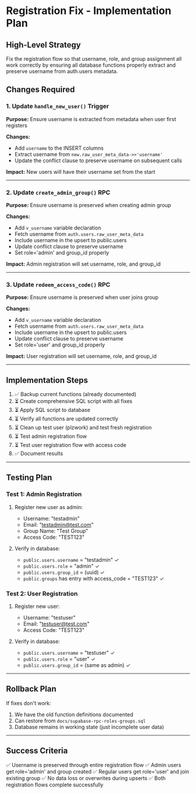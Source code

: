 # Registration Fix - Implementation Plan

## High-Level Strategy

Fix the registration flow so that username, role, and group assignment all work correctly by ensuring all database functions properly extract and preserve username from auth.users metadata.

## Changes Required

### 1. Update `handle_new_user()` Trigger
**Purpose:** Ensure username is extracted from metadata when user first registers

**Changes:**
- Add `username` to the INSERT columns
- Extract username from `new.raw_user_meta_data->>'username'`
- Update the conflict clause to preserve username on subsequent calls

**Impact:** New users will have their username set from the start

---

### 2. Update `create_admin_group()` RPC
**Purpose:** Ensure username is preserved when creating admin group

**Changes:**
- Add `v_username` variable declaration
- Fetch username from `auth.users.raw_user_meta_data`
- Include username in the upsert to public.users
- Update conflict clause to preserve username
- Set role='admin' and group_id properly

**Impact:** Admin registration will set username, role, and group_id

---

### 3. Update `redeem_access_code()` RPC
**Purpose:** Ensure username is preserved when user joins group

**Changes:**
- Add `v_username` variable declaration
- Fetch username from `auth.users.raw_user_meta_data`
- Include username in the upsert to public.users
- Update conflict clause to preserve username
- Set role='user' and group_id properly

**Impact:** User registration will set username, role, and group_id

---

## Implementation Steps

1. ✅ Backup current functions (already documented)
2. ⏳ Create comprehensive SQL script with all fixes
3. ⏳ Apply SQL script to database
4. ⏳ Verify all functions are updated correctly
5. ⏳ Clean up test user (plzwork) and test fresh registration
6. ⏳ Test admin registration flow
7. ⏳ Test user registration flow with access code
8. ✅ Document results

---

## Testing Plan

### Test 1: Admin Registration
1. Register new user as admin:
   - Username: "testadmin"
   - Email: "testadmin@test.com"
   - Group Name: "Test Group"
   - Access Code: "TEST123"

2. Verify in database:
   - `public.users.username` = "testadmin" ✓
   - `public.users.role` = "admin" ✓
   - `public.users.group_id` = (uuid) ✓
   - `public.groups` has entry with access_code = "TEST123" ✓

### Test 2: User Registration
1. Register new user:
   - Username: "testuser"
   - Email: "testuser@test.com"
   - Access Code: "TEST123"

2. Verify in database:
   - `public.users.username` = "testuser" ✓
   - `public.users.role` = "user" ✓
   - `public.users.group_id` = (same as admin) ✓

---

## Rollback Plan

If fixes don't work:
1. We have the old function definitions documented
2. Can restore from `docs/supabase-rpc-roles-groups.sql`
3. Database remains in working state (just incomplete user data)

---

## Success Criteria

✅ Username is preserved through entire registration flow
✅ Admin users get role='admin' and group created
✅ Regular users get role='user' and join existing group
✅ No data loss or overwrites during upserts
✅ Both registration flows complete successfully
